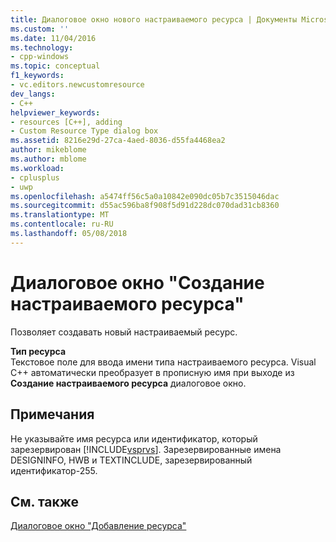 ```yaml
---
title: Диалоговое окно нового настраиваемого ресурса | Документы Microsoft
ms.custom: ''
ms.date: 11/04/2016
ms.technology:
- cpp-windows
ms.topic: conceptual
f1_keywords:
- vc.editors.newcustomresource
dev_langs:
- C++
helpviewer_keywords:
- resources [C++], adding
- Custom Resource Type dialog box
ms.assetid: 8216e29d-27ca-4aed-8036-d55fa4468ea2
author: mikeblome
ms.author: mblome
ms.workload:
- cplusplus
- uwp
ms.openlocfilehash: a5474ff56c5a0a10842e090dc05b7c3515046dac
ms.sourcegitcommit: d55ac596ba8f908f5d91d228dc070dad31cb8360
ms.translationtype: MT
ms.contentlocale: ru-RU
ms.lasthandoff: 05/08/2018
---
```

# <a name="new-custom-resource-dialog-box"></a>Диалоговое окно "Создание настраиваемого ресурса"
Позволяет создавать новый настраиваемый ресурс.  
  
 **Тип ресурса**  
 Текстовое поле для ввода имени типа настраиваемого ресурса. Visual C++ автоматически преобразует в прописную имя при выходе из **Создание настраиваемого ресурса** диалоговое окно.  
  
## <a name="remarks"></a>Примечания  
 Не указывайте имя ресурса или идентификатор, который зарезервирован [!INCLUDE[vsprvs](../assembler/masm/includes/vsprvs_md.md)]. Зарезервированные имена DESIGNINFO, HWB и TEXTINCLUDE, зарезервированный идентификатор-255.  
  
## <a name="see-also"></a>См. также  
 [Диалоговое окно "Добавление ресурса"](../windows/add-resource-dialog-box.md)